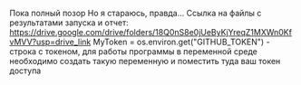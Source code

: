 Пока полный позор
Но я стараюсь, правда...
Ссылка на файлы с результатами запуска и отчет: https://drive.google.com/drive/folders/18Q0nS8e0jUeByKjYreqZ1MXWn0KfvMVV?usp=drive_link
MyToken = os.environ.get("GITHUB_TOKEN") - строка с токеном, для работы программы в переменной среде необходимо создать такую переменную и поместить туда ваш токен доступа